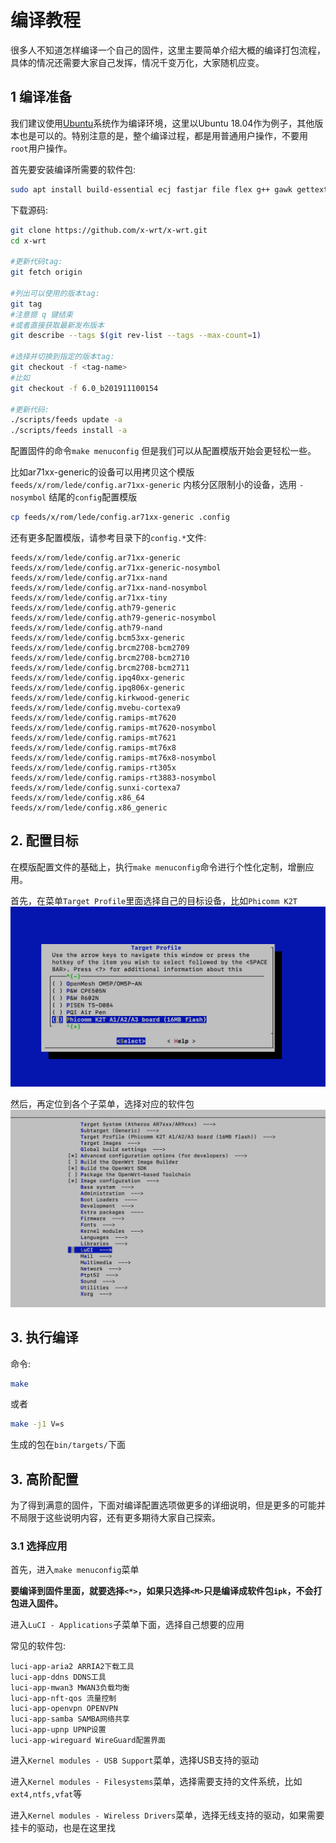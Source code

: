 # 编译教程

很多人不知道怎样编译一个自己的固件，这里主要简单介绍大概的编译打包流程，具体的情况还需要大家自己发挥，情况千变万化，大家随机应变。

## 1 编译准备
我们建议使用[Ubuntu](https://www.ubuntu.com/)系统作为编译环境，这里以Ubuntu 18.04作为例子，其他版本也是可以的。特别注意的是，整个编译过程，都是用普通用户操作，不要用`root`用户操作。

首先要安装编译所需要的软件包:
```sh
sudo apt install build-essential ecj fastjar file flex g++ gawk gettext git git-core java-propose-classpath libelf-dev libncurses5-dev libncursesw5-dev libssl-dev python python3 subversion unzip wget zlib1g-dev
```

下载源码:
```sh
git clone https://github.com/x-wrt/x-wrt.git
cd x-wrt

#更新代码tag:
git fetch origin

#列出可以使用的版本tag:
git tag
#注意摁 q 键结束
#或者直接获取最新发布版本
git describe --tags $(git rev-list --tags --max-count=1)

#选择并切换到指定的版本tag:
git checkout -f <tag-name>
#比如
git checkout -f 6.0_b201911100154

#更新代码:
./scripts/feeds update -a
./scripts/feeds install -a
```

配置固件的命令`make menuconfig` 但是我们可以从配置模版开始会更轻松一些。

比如ar71xx-generic的设备可以用拷贝这个模版`feeds/x/rom/lede/config.ar71xx-generic`
内核分区限制小的设备，选用 `-nosymbol` 结尾的`config`配置模版
```sh
cp feeds/x/rom/lede/config.ar71xx-generic .config
```

还有更多配置模版，请参考目录下的`config.*`文件:
```
feeds/x/rom/lede/config.ar71xx-generic
feeds/x/rom/lede/config.ar71xx-generic-nosymbol
feeds/x/rom/lede/config.ar71xx-nand
feeds/x/rom/lede/config.ar71xx-nand-nosymbol
feeds/x/rom/lede/config.ar71xx-tiny
feeds/x/rom/lede/config.ath79-generic
feeds/x/rom/lede/config.ath79-generic-nosymbol
feeds/x/rom/lede/config.ath79-nand
feeds/x/rom/lede/config.bcm53xx-generic
feeds/x/rom/lede/config.brcm2708-bcm2709
feeds/x/rom/lede/config.brcm2708-bcm2710
feeds/x/rom/lede/config.brcm2708-bcm2711
feeds/x/rom/lede/config.ipq40xx-generic
feeds/x/rom/lede/config.ipq806x-generic
feeds/x/rom/lede/config.kirkwood-generic
feeds/x/rom/lede/config.mvebu-cortexa9
feeds/x/rom/lede/config.ramips-mt7620
feeds/x/rom/lede/config.ramips-mt7620-nosymbol
feeds/x/rom/lede/config.ramips-mt7621
feeds/x/rom/lede/config.ramips-mt76x8
feeds/x/rom/lede/config.ramips-mt76x8-nosymbol
feeds/x/rom/lede/config.ramips-rt305x
feeds/x/rom/lede/config.ramips-rt3883-nosymbol
feeds/x/rom/lede/config.sunxi-cortexa7
feeds/x/rom/lede/config.x86_64
feeds/x/rom/lede/config.x86_generic
```

## 2. 配置目标
在模版配置文件的基础上，执行`make menuconfig`命令进行个性化定制，增删应用。

首先，在菜单`Target Profile`里面选择自己的目标设备，比如`Phicomm K2T`
![](./build-target.png)

然后，再定位到各个子菜单，选择对应的软件包
![](./build-m.png)

## 3. 执行编译
命令:
```sh
make
```
或者
```sh
make -j1 V=s
```

生成的包在`bin/targets/`下面

## 3. 高阶配置
为了得到满意的固件，下面对编译配置选项做更多的详细说明，但是更多的可能并不局限于这些说明内容，还有更多期待大家自己探索。

### 3.1 选择应用
首先，进入`make menuconfig`菜单

**要编译到固件里面，就要选择`<*>`，如果只选择`<M>`只是编译成软件包`ipk`，不会打包进入固件。**

进入`LuCI - Applications`子菜单下面，选择自己想要的应用

常见的软件包:
```
luci-app-aria2 ARRIA2下载工具
luci-app-ddns DDNS工具
luci-app-mwan3 MWAN3负载均衡
luci-app-nft-qos 流量控制
luci-app-openvpn OPENVPN
luci-app-samba SAMBA网络共享
luci-app-upnp UPNP设置
luci-app-wireguard WireGuard配置界面
```

进入`Kernel modules - USB Support`菜单，选择USB支持的驱动

进入`Kernel modules - Filesystems`菜单，选择需要支持的文件系统，比如`ext4,ntfs,vfat`等

进入`Kernel modules - Wireless Drivers`菜单，选择无线支持的驱动，如果需要挂卡的驱动，也是在这里找

